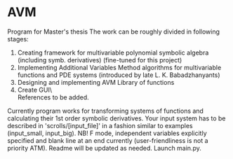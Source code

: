 # AVM
Program for Master's thesis
The work can be roughly divided in following stages:
1. Creating framework for multivariable polynomial symbolic algebra (including symb. derivatives) (fine-tuned for this project)
2. Implementing Additional Variables Method algorithms for multivariable functions and PDE systems (introduced by late L. K. Babadzhanyants)
3. Designing and implementing AVM Library of functions
4. Create GUI\  
References to be added.


Currently program works for transforming systems of functions and calculating their 1st order symbolic derivatives. Your input system has to be described in 'scrolls/[input_file]' in a fashion similar to examples (input_small, input_big). 
NB! F mode, independent variables explicitly specified and blank line at an end currently (user-friendliness is not a priority ATM). Readme will be updated as needed.
Launch main.py. 